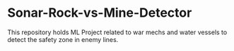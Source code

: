 # Sonar-Rock-vs-Mine-Detector
This repository holds ML Project related to war mechs and water vessels to detect the safety zone in enemy lines.
